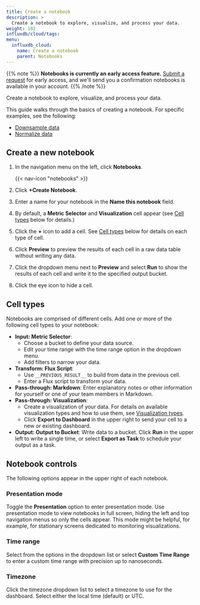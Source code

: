 ```yaml
---
title: Create a notebook
description: >
  Create a notebook to explore, visualize, and process your data.
weight: 102
influxdb/cloud/tags:
menu:
  influxdb_cloud:
    name: Create a notebook
    parent: Notebooks
---
```

{{% note %}}
**Notebooks is currently an early access feature.**
[Submit a request](https://w2.influxdata.com/notebooks-early-access/ ) for early access, and we'll send you a confirmation notebooks is available in your account.
{{% /note %}}

Create a notebook to explore, visualize, and process your data.

This guide walks through the basics of creating a notebook. For specific examples, see the following:

  - [Downsample data](/influxdb/cloud/notebooks/downsample/)
  - [Normalize data](/influxdb/cloud/notebooks/normalize/)

## Create a new notebook
1. In the navigation menu on the left, click **Notebooks**.

    {{< nav-icon "notebooks" >}}
2. Click **+Create Notebook**.
3. Enter a name for your notebook in the **Name this notebook** field.
4. By default, a **Metric Selector** and **Visualization** cell appear (see [Cell types](#cell-types) below for details.)
5. Click the **+** icon to add a cell. See [Cell types](#cell-types) below for details on each type of cell.
6. Click **Preview** to preview the results of each cell in a raw data table without writing any data.
7. Click the dropdown menu next to **Preview** and select **Run** to show the results of each cell and write it to the specified output bucket.
7. Click the eye icon to hide a cell.

## Cell types
Notebooks are comprised of different cells. Add one or more of the following cell types to your notebook:

- **Input: Metric Selector**:
  - Choose a bucket to define your data source.
  - Edit your time range with the time range option in the dropdown menu.
  - Add filters to narrow your data.
- **Transform: Flux Script**:
  - Use `__PREVIOUS_RESULT__` to build from data in the previous cell.
  - Enter a Flux script to transform your data.
- **Pass-through: Markdown**: Enter explanatory notes or other information for yourself or one of your team members in Markdown.
- **Pass-through: Visualization**:
  - Create a visualization of your data. For details on available visualization types and how to use them, see [Visualization types](/influxdb/cloud/visualize-data/visualization-types/).
  - Click **Export to Dashboard** in the upper right to send your cell to a new or existing dashboard.
- **Output: Output to Bucket**: Write data to a bucket. Click **Run** in the upper left to write a single time, or select **Export as Task** to schedule your output as a task.

## Notebook controls
The following options appear in the upper right of each notebook.

### Presentation mode
Toggle the **Presentation** option to enter presentation mode. Use presentation mode to view notebooks in full screen, hiding the left and top navigation menus so only the cells appear. This mode might be helpful, for example, for stationary screens dedicated to monitoring visualizations.

### Time range
Select from the options in the dropdown list or select **Custom Time Range** to enter a custom time range with precision up to nanoseconds.

### Timezone
Click the timezone dropdown list to select a timezone to use for the dashboard. Select either the local time (default) or UTC.
